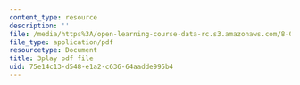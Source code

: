 ```yaml
---
content_type: resource
description: ''
file: /media/https%3A/open-learning-course-data-rc.s3.amazonaws.com/8-03sc-physics-iii-vibrations-and-waves-fall-2016/75e14c13d548e1a2c63664aadde995b4_In0E5_JrPpo.pdf
file_type: application/pdf
resourcetype: Document
title: 3play pdf file
uid: 75e14c13-d548-e1a2-c636-64aadde995b4
---
```

